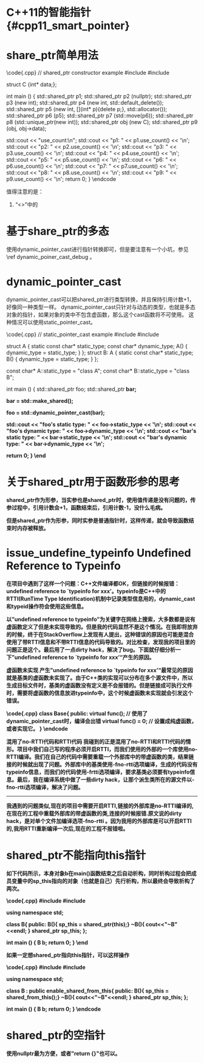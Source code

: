C++11的智能指针{#cpp11_smart_pointer}
===================================

# share_ptr简单用法

\code{.cpp}
// shared_ptr constructor example
#include <iostream>
#include <memory>

struct C {int* data;};

int main () {
  std::shared_ptr<int> p1;
  std::shared_ptr<int> p2 (nullptr);
  std::shared_ptr<int> p3 (new int);
  std::shared_ptr<int> p4 (new int, std::default_delete<int>());
  std::shared_ptr<int> p5 (new int, [](int* p){delete p;}, std::allocator<int>());
  std::shared_ptr<int> p6 (p5);
  std::shared_ptr<int> p7 (std::move(p6));
  std::shared_ptr<int> p8 (std::unique_ptr<int>(new int));
  std::shared_ptr<C> obj (new C);
  std::shared_ptr<int> p9 (obj, obj->data);

  std::cout << "use_count:\n";
  std::cout << "p1: " << p1.use_count() << '\n';
  std::cout << "p2: " << p2.use_count() << '\n';
  std::cout << "p3: " << p3.use_count() << '\n';
  std::cout << "p4: " << p4.use_count() << '\n';
  std::cout << "p5: " << p5.use_count() << '\n';
  std::cout << "p6: " << p6.use_count() << '\n';
  std::cout << "p7: " << p7.use_count() << '\n';
  std::cout << "p8: " << p8.use_count() << '\n';
  std::cout << "p9: " << p9.use_count() << '\n';
  return 0;
}
\endcode

值得注意的是：

1. “<>”中的

# 基于share_ptr的多态

使用dynamic_pointer_cast进行指针转换即可，但是要注意有一个小坑，参见 \ref dynamic_poiner_cast_debug 。


# dynamic_pointer_cast

dynamic_pointer_cast可以把shared_ptr进行类型转换，并且保持引用计数+1，好像同一种类型一样。
dynamic_pointer_cast只针对与动态的类型，也就是多态对象的指针，如果对象的类中不包含虚函数，那么这个cast函数将不可使用。
这种情况可以使用static_pointer_cast。

\code{.cpp}
// static_pointer_cast example
#include <iostream>
#include <memory>

struct A {
  static const char* static_type;
  const char* dynamic_type;
  A() { dynamic_type = static_type; }
};
struct B: A {
  static const char* static_type;
  B() { dynamic_type = static_type; }
};

const char* A::static_type = "class A";
const char* B::static_type = "class B";

int main () {
  std::shared_ptr<A> foo;
  std::shared_ptr<B> bar;

  bar = std::make_shared<B>();

  foo = std::dynamic_pointer_cast<A>(bar);

  std::cout << "foo's static  type: " << foo->static_type << '\n';
  std::cout << "foo's dynamic type: " << foo->dynamic_type << '\n';
  std::cout << "bar's static  type: " << bar->static_type << '\n';
  std::cout << "bar's dynamic type: " << bar->dynamic_type << '\n';

  return 0;
}
\end


# 关于shared_ptr用于函数形参的思考

shared_ptr作为形参，当实参也是shared_ptr时，使用值传递是没有问题的，传参过程中，引用计数会+1，函数结束后，引用计数-1，没什么毛病。

但是shared_ptr作为形参，同时实参是普通指针时，这样传递，就会导致函数结束时内存被释放。


# issue_undefine_typeinfo Undefined Reference to Typeinfo

在项目中遇到了这样一个问题：C++文件编译都OK，但链接的时候报错：undefined reference to `typeinfo for xxx’。typeinfo是C++中的RTTI(RunTime Type Identification)机制中记录类型信息用的，dynamic_cast和typeid操作符会使用这些信息。

以”undefined reference to typeinfo”为关键字在网络上搜索，大多数都是说有虚函数定义了但是未实现导致的。但是我的代码显然不是这个情况。在我即将放弃的时候，终于在StackOverflow上发现有人提出，这种错误的原因也可能是混合使用了带RTTI信息和不带RTTI信息的代码导致的。对比检查，发现我的项目里的问题正是这个。最后用了一点dirty hack，解决了bug。下面就仔细分析一下”undefined reference to `typeinfo for xxx’“产生的原因。

虚函数未实现
产生”undefined reference to `typeinfo for xxx’“最常见的原因就是基类的虚函数未实现了。由于C++类的实现可以分布在多个源文件中，所以生成目标文件时，基类的虚函数没有定义是不会报错的。但是链接成可执行文件时，需要将虚函数的信息放进typeinfo中，这个时候虚函数未实现就会引发这个错误。

\code{.cpp}
class Base{
public:
    virtual func(); // 使用了dynamic_pointer_cast时，编译会出错
    virtual func() = 0; // 设置成纯虚函数，或者实现它。
}
\endcode

混用了no-RTTI代码和RTTI代码
我碰到的正是混用了no-RTTI和RTTI代码的情形。项目中我们自己写的程序必须开启RTTI，而我们使用的外部的一个库使用no-RTTI编译。我们在自己的代码中需要重载一个外部库中的带虚函数的类，结果链接的时候就出现了问题。外部库中的基类使用-fno-rtti选项编译，生成的代码没有typeinfo信息，而我们的代码使用-frtti选项编译，要求基类必须要有typeinfo信息。最后，我在编译系统中做了一些dirty hack，让那个派生类所在的源文件以-fno-rtti选项编译，解决了问题。

----------------------------------------------------------------

我遇到的问题类似,现在的项目中需要开启RTTI,链接的外部库是no-RTTI编译的,在现在的工程中重载外部库的带虚函数的类,连接的时候报错.原文说的dirty hack，是对单个文件加编译选项-fno-rtti 。因为我用的外部库是可以开启RTTI的,我用RTTI重新编译一次后,现在的工程不报错啦。


# shared_ptr不能指向this指针

如下代码所示，本身对象b在main()函数结束之后自动析构，同时析构过程会把成员变量中的sp_this指向的对象（也就是自己）先行析构，所以最终会导致析构了两次。

\code{.cpp}
#include <iostream>
#include <memory>

using namespace std;

class B{
public:
    B(){ sp_this = shared_ptr<B>(this);}
    ~B(){ cout<<"~B"<<endl; }
    shared_ptr<B> sp_this;
};

int main ()
{
  B b;
  return 0;
}
\end

如果一定想shared_ptr指向this指针，可以这样操作

\code{.cpp}
#include <iostream>
#include <memory>

using namespace std;

class B :  public enable_shared_from_this<B>{
public:
    B(){ sp_this = shared_from_this();}
    ~B(){ cout<<"~B"<<endl; }
    shared_ptr<B> sp_this;
};

int main ()
{
  B b;
  return 0;
}
\endcode


# shared_ptr的空指针

使用nullptr最为方便，或者"return {}"也可以。